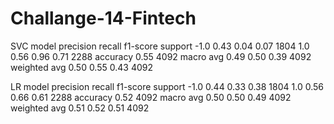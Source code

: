 # Challange-14-Fintech
SVC model
    precision    recall  f1-score   support
    -1.0       0.43      0.04      0.07      1804
    1.0       0.56      0.96      0.71      2288
    accuracy                           0.55      4092
    macro avg      0.49      0.50      0.39      4092
    weighted avg   0.50      0.55      0.43      4092

LR model
    precision    recall  f1-score   support
        -1.0       0.44      0.33      0.38      1804
         1.0       0.56      0.66      0.61      2288
    accuracy                           0.52      4092
    macro avg      0.50      0.50      0.49      4092
    weighted avg   0.51      0.52      0.51      4092

